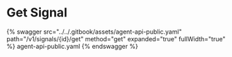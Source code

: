 # Get Signal

{% swagger src="../../.gitbook/assets/agent-api-public.yaml" path="/v1/signals/{id}/get" method="get" expanded="true" fullWidth="true" %} agent-api-public.yaml {% endswagger %}
